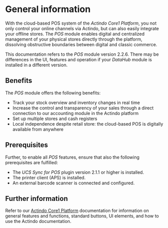 # General information

With the cloud-based POS system of the *Actindo Core1 Platform*, you not only control your online channels via Actindo, but can also easily integrate your offline stores. The *POS* module enables digital and centralized management of your physical stores directly through the platform, dissolving obstructive boundaries between digital and classic commerce.  

This documentation refers to the *POS* module version <!--?-->2.2.6. There may be differences in the UI, features and operation if your *DataHub* module is installed in a different version.

## Benefits

The *POS* module offers the following benefits:
- Track your stock overview and inventory changes in real time
- Increase the control and transparency of your sales through a direct connection to our accounting module in the Actindo platform
- Set up multiple stores and cash registers
- Local independence despite retail store: the cloud-based POS is digitally available from anywhere

## Prerequisites

<!---- The *ECM Integration in DataHub* plugin version 1.0.0 or higher is installed.
- The *Omni-Channel* module version 2.5.0 or higher is installed.
- The *Actindo DataHub* module version 2.2.5 or higher is installed.
- The *ECM* module version 2.0.7 or higher is installed.
- The *PrintReport* plugin version 1.0.0 or higher is installed.
- The *Printing* module version 1.0.4 or higher is installed.
- The *Settings* module version 1.0.2 or higher is installed.
- The *Taxes* module version 1.0.1 or higher is installed.-->


Further, to enable all *POS* features, ensure that also the following prerequisites are fulfilled:

- The *UCS Sync for POS* plugin version 2.1.1 or higher is installed.
- The printer client (APS) is installed.
- An external barcode scanner is connected and configured.

## Further information

Refer to our [Actindo Core1 Platform](../../Core1Platform/BasicPhilosophy/01_General.md) documentation for information on general features and functions, standard buttons, UI elements, and how to use the Actindo documentation.


